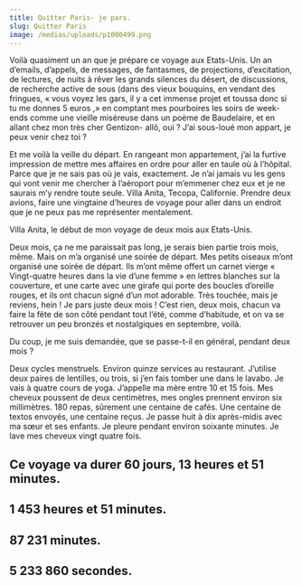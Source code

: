 ```yaml
---
title: Quitter Paris- je pars.
slug: Quitter Paris
image: /medias/uploads/p1000499.png
---
```

Voilà quasiment un an que je prépare ce voyage aux Etats-Unis. Un an d’emails, d’appels, de messages, de fantasmes, de projections, d’excitation, de lectures, de nuits à rêver les grands silences du désert, de discussions, de recherche active de sous (dans des vieux bouquins, en vendant des fringues, « vous voyez les gars, il y a cet immense projet et toussa donc si tu me donnes 5 euros ,» en comptant mes pourboires les soirs de week-ends comme une vieille miséreuse dans un poème de Baudelaire, et en allant chez mon très cher Gentizon- allô, oui ? J’ai sous-loué mon appart, je peux venir chez toi ?

 Et me voilà la veille du départ. En rangeant mon appartement, j’ai la furtive impression de mettre mes affaires en ordre pour aller en taule où à l’hôpital. Parce que je ne sais pas où je vais, exactement. Je n’ai jamais vu les gens qui vont venir me chercher à l’aéroport pour m’emmener chez eux et je ne saurais m’y rendre toute seule. Villa Anita, Tecopa, Californie. Prendre deux avions, faire une vingtaine d’heures de voyage pour aller dans un endroit que je ne peux pas me représenter mentalement. 

 Villa Anita, le début de mon voyage de deux mois aux Etats-Unis. 

Deux mois, ça ne me paraissait pas long, je serais bien partie trois mois, même. Mais on m’a organisé une soirée de départ. Mes petits oiseaux m’ont organisé une soirée de départ. Ils m’ont même offert un carnet vierge « Vingt-quatre heures dans la vie d’une femme » en lettres blanches sur la couverture, et une carte avec une girafe qui porte des boucles d’oreille rouges, et ils ont chacun signé d’un mot adorable. Très touchée, mais je reviens, hein ! Je pars juste deux mois ! C’est rien, deux mois, chacun va faire la fête de son côté pendant tout l’été, comme d’habitude, et on va se retrouver un peu bronzés et nostalgiques en septembre, voilà.

 Du coup, je me suis demandée, que se passe-t-il en général, pendant deux mois ? 

 Deux cycles menstruels. Environ quinze services au restaurant. J’utilise deux paires de lentilles, ou trois, si j’en fais tomber une dans le lavabo. Je vais à quatre cours de yoga. J’appelle ma mère entre 10 et 15 fois. Mes cheveux poussent de deux centimètres, mes ongles prennent environ six millimètres. 180 repas, sûrement une centaine de cafés. Une centaine de textos envoyés, une centaine reçus. Je passe huit à dix après-midis avec ma sœur et ses enfants. Je pleure pendant environ soixante minutes. Je lave mes cheveux vingt quatre fois. 

## Ce voyage va durer 60 jours, 13 heures et 51 minutes. 

## 1 453 heures et 51 minutes. 

## 87 231 minutes. 

## 5 233 860 secondes.
